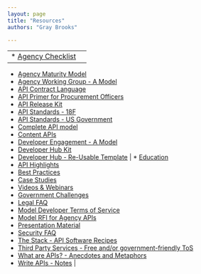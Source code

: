 ```yaml
---
layout: page
title: "Resources"
authors: "Gray Brooks"

---
```


|   |   |
|---|---|
| * [Agency Checklist](https://github.com/18F/API-All-the-X/blob/master/resources/agency_checklist.md)
* [Agency Maturity Model](https://github.com/18F/API-All-the-X/blob/master/resources/agency_maturity_model.md)
* [Agency Working Group - A Model](https://github.com/18F/API-All-the-X/blob/master/resources/agency_working_group-a_model.md)
* [API Contract Language](https://github.com/18F/API-All-the-X/blob/master/collaboration/procurement_language.md)
 * [API Primer for Procurement Officers](https://github.com/18F/API-All-the-X/blob/master/resources/api_primer_for_procurement_officers.md)
* [API Release Kit](https://github.com/18F/API-All-the-X/blob/master/api_release_kit.md)
* [API Standards - 18F](https://github.com/18F/api-standards)  
* [API Standards - US Government](https://github.com/GSA/API-Resources/blob/master/API_Standards/US_Government_API_Standards.md)
* [Complete API model](https://github.com/18F/API-All-the-X/blob/master/resources/complete_API_model.md)
* [Content APIs](https://github.com/GSA/.Gov-Content-as-an-API)
* [Developer Engagement - A Model](https://github.com/18F/API-All-the-X/blob/master/resources/developer_engagement-a_model.md)
* [Developer Hub Kit](https://github.com/18F/API-All-the-X/blob/master/developer_hub_kit.md)
* [Developer Hub - Re-Usable Template](https://github.com/gbinal/Developer-Hub-in-a-Box)
  |  * [Education](https://github.com/18F/API-All-the-X/tree/master/education)
 * [API Highlights](https://github.com/18F/API-All-the-X/blob/master/collaboration/api_highlights.md)
 * [Best Practices](https://github.com/18F/API-All-the-X/blob/master/best_practices.md)
 * [Case Studies](https://github.com/18F/API-All-the-X/tree/master/education/case_studies)
 * [Videos & Webinars](https://github.com/18F/API-All-the-X/blob/master/education/videos_and_webinars.md)
* [Government Challenges](https://github.com/18F/API-All-the-X/blob/master/collaboration/government_challenges_with_apis.md)
* [Legal FAQ](https://github.com/18F/API-All-the-X/blob/master/resources/legal_FAQ.md)
* [Model Developer Terms of Service](https://github.com/GSA/API-Resources/tree/master/developer_tos)
* [Model RFI for Agency APIs](https://github.com/18F/API-All-the-X/blob/master/resources/model_RFI_for_agency_APIs.md)
* [Presentation Material](https://github.com/18F/API-All-the-X/blob/master/resources/presentation_material.md)
* [Security FAQ](https://github.com/18F/API-All-the-X/blob/master/resources/legal_FAQ.md)
* [The Stack - API Software Recipes](https://github.com/18F/API-All-the-X/blob/master/collaboration/api_recipes.md)
* [Third Party Services - Free and/or government-friendly ToS](https://github.com/18F/API-All-the-X/blob/master/resources/third_party_services.md)
* [What are APIs? - Anecdotes and Metaphors](https://github.com/18F/API-All-the-X/blob/master/resources/what_are_APIs-anecdotes_and_metaphors.md)
* [Write APIs - Notes](https://github.com/18F/API-All-the-X/blob/master/collaboration/write_apis-notes.md)
 |



